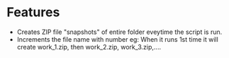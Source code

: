 # Features

* Creates ZIP file "snapshots" of entire folder eveytime the script is run.
* Increments the file name with number 
  eg: When it runs 1st time it will create work_1.zip, then work_2.zip, work_3.zip,....
